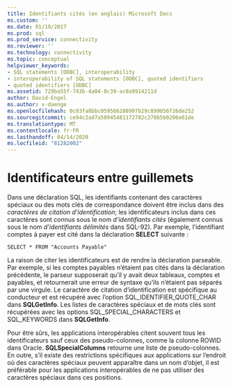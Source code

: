 ```yaml
---
title: Identifiants cités (en anglais) Microsoft Docs
ms.custom: ''
ms.date: 01/19/2017
ms.prod: sql
ms.prod_service: connectivity
ms.reviewer: ''
ms.technology: connectivity
ms.topic: conceptual
helpviewer_keywords:
- SQL statements [ODBC], interoperability
- interoperability of SQL statements [ODBC], quoted identifiers
- quoted identifiers [ODBC]
ms.assetid: 729ba55f-743b-4a04-8c39-ac0a9914211d
author: David-Engel
ms.author: v-daenge
ms.openlocfilehash: 0c03fa8bbc059566288997b29c899056f26de252
ms.sourcegitcommit: ce94c2ad7a50945481172782c270b5b0206e61de
ms.translationtype: MT
ms.contentlocale: fr-FR
ms.lasthandoff: 04/14/2020
ms.locfileid: "81282002"
---
```

# <a name="quoted-identifiers"></a>Identificateurs entre guillemets
Dans une déclaration SQL, les identifiants contenant des caractères spéciaux ou des mots clés de correspondance doivent être inclus dans des *caractères de citation d’identification*; les identificateurs inclus dans ces caractères sont connus sous le nom *d’identifiants cités* (également connus sous le nom *d’identifiants délimités* dans SQL-92). Par exemple, l’identifiant comptes à payer est cité dans la déclaration **SELECT** suivante :  
  
```  
SELECT * FROM "Accounts Payable"  
```  
  
 La raison de citer les identificateurs est de rendre la déclaration parseable. Par exemple, si les comptes payables n’étaient pas cités dans la déclaration précédente, le parseur supposerait qu’il y avait deux tableaux, comptes et payables, et retournerait une erreur de syntaxe qu’ils n’étaient pas séparés par une virgule. Le caractère de citation d’identification est spécifique au conducteur et est récupéré avec l’option SQL_IDENTIFIER_QUOTE_CHAR dans **SQLGetInfo**. Les listes de caractères spéciaux et de mots clés sont récupérées avec les options SQL_SPECIAL_CHARACTERS et SQL_KEYWORDS dans **SQLGetInfo**.  
  
 Pour être sûrs, les applications interopérables citent souvent tous les identificateurs sauf ceux des pseudo-colonnes, comme la colonne ROWID dans Oracle. **SQLSpecialColumns** retourne une liste de pseudo-colonnes. En outre, s’il existe des restrictions spécifiques aux applications sur l’endroit où des caractères spéciaux peuvent apparaître dans un nom d’objet, il est préférable pour les applications interopérables de ne pas utiliser des caractères spéciaux dans ces positions.
